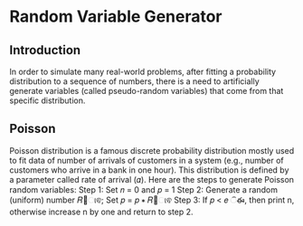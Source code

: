 # Random Variable Generator
## Introduction
In order to simulate many real-world problems, after fitting a probability distribution to a sequence of numbers, there is a need to artificially generate variables (called pseudo-random variables) that come from that specific distribution.
## Poisson
Poisson distribution is a famous discrete probability distribution mostly used to fit
data of number of arrivals of customers in a system (e.g., number of customers who
arrive in a bank in one hour). This distribution is defined by a parameter called rate
of arrival (𝛼). Here are the steps to generate Poisson random variables:
Step 1: Set 𝑛 = 0 and 𝑝 = 1
Step 2: Generate a random (uniform) number 𝑅௡ାଵ;
 Set 𝑝 = 𝑝 ∗ 𝑅௡ାଵ
Step 3: If 𝑝 < 𝑒
ିఈ, then print n, otherwise increase n by one and return to step 2. 
